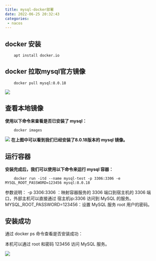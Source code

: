 ```yaml
---
title: mysql-docker部署
date: 2022-06-25 20:32:43
categories: 
 - nacos
---
```

## docker 安装
```
    apt install docker.io
```

## docker 拉取mysql官方镜像
```
    docker pull mysql:8.0.18
```
![](/img/docker-mysql/docker-pull-mysql.png)

## 查看本地镜像
**使用以下命令来查看是否已安装了 mysql：**
```
    docker images
```
![](/img/docker-mysql/docker-mysql-images.png)
**在上图中可以看到我们已经安装了8.0.18版本的 mysql 镜像。**

## 运行容器
**安装完成后，我们可以使用以下命令来运行 mysql 容器：**
```
    docker run -itd --name mysql-test -p 3306:3306 -e MYSQL_ROOT_PASSWORD=123456 mysql:8.0.18
```
参数说明：
-p 3306:3306 ：映射容器服务的 3306 端口到宿主机的 3306 端口，外部主机可以直接通过 宿主机ip:3306 访问到 MySQL 的服务。
MYSQL_ROOT_PASSWORD=123456：设置 MySQL 服务 root 用户的密码。

## 安装成功
通过 docker ps 命令查看是否安装成功：

本机可以通过 root 和密码 123456 访问 MySQL 服务。

![](/img/docker-mysql/docker-ps-mysql.png)